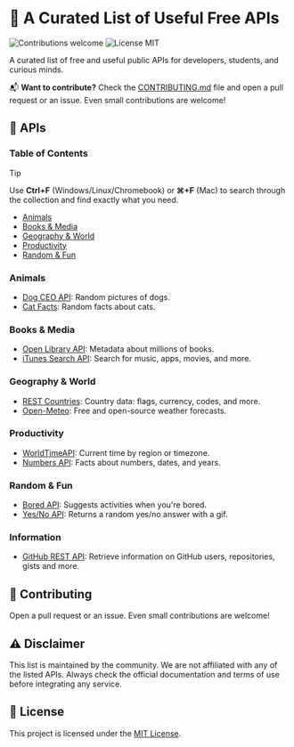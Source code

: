 # 🔨 A Curated List of Useful Free APIs

<p>
  <img alt="Contributions welcome" src="https://img.shields.io/badge/Contributions-welcome-green">
  <img alt="License MIT" src="https://img.shields.io/badge/License-MIT-orange">
</p>

A curated list of free and useful public APIs for developers, students, and curious minds.

📬 **Want to contribute?** Check the [CONTRIBUTING.md](CONTRIBUTING.md) file and open a pull request or an issue. Even small contributions are welcome!

## 🔨 APIs

### Table of Contents

> [!TIP]
> Use **Ctrl+F** (Windows/Linux/Chromebook) or **⌘+F** (Mac) to search through the collection and find exactly what you need.

- [Animals](#animals)
- [Books & Media](#books--media)
- [Geography & World](#geography--world)
- [Productivity](#productivity)
- [Random & Fun](#random--fun)

### Animals

- [Dog CEO API](https://dog.ceo/dog-api): Random pictures of dogs.
- [Cat Facts](https://catfact.ninja): Random facts about cats.

### Books & Media

- [Open Library API](https://openlibrary.org/developers/api): Metadata about millions of books.
- [iTunes Search API](https://developer.apple.com/library/archive/documentation/AudioVideo/Conceptual/iTuneSearchAPI): Search for music, apps, movies, and more.

### Geography & World

- [REST Countries](https://restcountries.com): Country data: flags, currency, codes, and more.
- [Open-Meteo](https://open-meteo.com): Free and open-source weather forecasts.

### Productivity

- [WorldTimeAPI](http://worldtimeapi.org): Current time by region or timezone.
- [Numbers API](http://numbersapi.com): Facts about numbers, dates, and years.

### Random & Fun

- [Bored API](https://www.boredapi.com): Suggests activities when you're bored.
- [Yes/No API](https://yesno.wtf): Returns a random yes/no answer with a gif.

### Information

- [GitHub REST API](https://api.github.com): Retrieve information on GitHub users, repositories, gists and more.

## 🙏 Contributing

Open a pull request or an issue. Even small contributions are welcome!

## ⚠️ Disclaimer

This list is maintained by the community. We are not affiliated with any of the listed APIs. Always check the official documentation and terms of use before integrating any service.

## 🎫 License

This project is licensed under the [MIT License](LICENSE.md).
